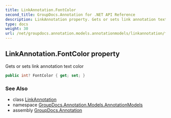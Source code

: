 ```yaml
---
title: LinkAnnotation.FontColor
second_title: GroupDocs.Annotation for .NET API Reference
description: LinkAnnotation property. Gets or sets link annotation text color
type: docs
weight: 30
url: /net/groupdocs.annotation.models.annotationmodels/linkannotation/fontcolor/
---
```

## LinkAnnotation.FontColor property

Gets or sets link annotation text color

```csharp
public int? FontColor { get; set; }
```

### See Also

* class [LinkAnnotation](../)
* namespace [GroupDocs.Annotation.Models.AnnotationModels](../../linkannotation/)
* assembly [GroupDocs.Annotation](../../../)


